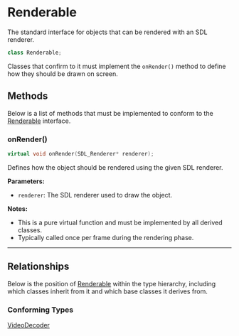 # Renderable
The standard interface for objects that can be rendered 
with an SDL renderer.

```c++
class Renderable;
```

Classes that confirm to it must implement the 
`onRender()` method to define how they should be drawn 
on screen.

## Methods
Below is a list of methods that must be implemented to
conform to the [Renderable](Renderable.md) interface.

### onRender()

```c++
virtual void onRender(SDL_Renderer* renderer);
```

Defines how the object should be rendered using the 
given SDL renderer.

**Parameters:**
- `renderer`: The SDL renderer used to draw the object.

**Notes:**
- This is a pure virtual function and must be implemented by all derived classes.
- Typically called once per frame during the rendering phase.

---

## Relationships
Below is the position of [Renderable](Renderable.md)
within the type hierarchy, including which classes inherit
from it and which base classes it derives from.

### Conforming Types
[VideoDecoder](VideoDecoder.md)